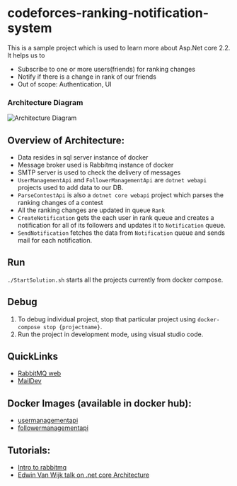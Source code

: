 # codeforces-ranking-notification-system
This is a sample project which is used to learn more about Asp.Net core 2.2. It helps us to
* Subscribe to one or more users(friends) for ranking changes
* Notify if there is a change in rank of our friends
* Out of scope: Authentication, UI

### Architecture Diagram
![Architecture Diagram](https://user-images.githubusercontent.com/3127498/59861206-5be55880-934e-11e9-917c-18ad333a12db.png)

## Overview of Architecture:
* Data resides in sql server instance of docker
* Message broker used is Rabbitmq instance of docker
* SMTP server is used to check the delivery of messages
* `UserManagementApi` and `FollowerManagementApi` are `dotnet webapi` projects used to add data to our DB.
* `ParseContestApi` is also a `dotnet core webapi` project which parses the ranking changes of a contest
* All the ranking changes are updated in queue `Rank`
* `CreateNotification` gets the each user in rank queue and creates a notification for all of its followers and updates it to `Notification` queue.
* `SendNotification` fetches the data from `Notification` queue and sends mail for each notification.

## Run
`./StartSolution.sh` starts all the projects currently from docker compose.

## Debug
1. To debug individual project, stop that particular project using `docker-compose stop {projectname}`. 
2. Run the project in development mode, using visual studio code.

## QuickLinks
* [RabbitMQ web](http://localhost:15672/#/)
* [MailDev](http://localhost:4000/#/)

## Docker Images (available in docker hub):
* [usermanagementapi](https://hub.docker.com/r/prakashnatarajan/usermanagementapi)
* [followermanagementapi](https://hub.docker.com/r/prakashnatarajan/followermanagementapi)

## Tutorials:
* [Intro to rabbitmq](https://www.youtube.com/watch?v=deG25y_r6OY)
* [Edwin Van Wijk talk on .net core Architecture](https://www.youtube.com/watch?v=-AfZxdXa7yc&t=734s)
